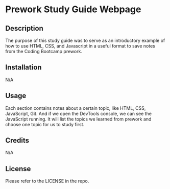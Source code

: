 # Prework Study Guide Webpage

## Description

The purpose of this study guide was to serve as an introductory example of how 
to use HTML, CSS, and Javascript in a useful format to save notes from the 
Coding Bootcamp prework.


## Installation

N/A

## Usage

Each section contains notes about a certain topic, like HTML, CSS, JavaScript, Git. And if we open the DevTools console, we can see the JavaScript running. It will list the topics we learned from prework and choose one topic for us to study first.

## Credits

N/A

## License

Please refer to the LICENSE in the repo.